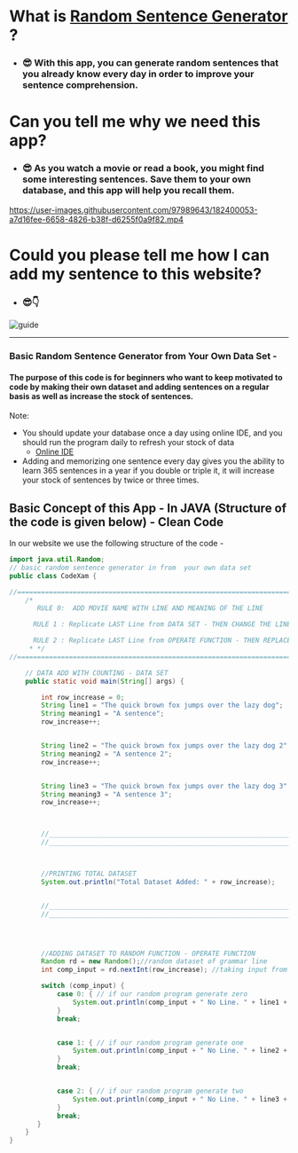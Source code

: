 # What is [Random Sentence Generator](https://subham-maity.github.io/RandomSentenceGenerator/) ?

* ### 😎 With this app, you can generate random sentences that you already know every day in order to improve your sentence comprehension.

# Can you tell me why we need this app?
* ### 😎 As you watch a movie or read a book, you might find some interesting sentences. Save them to your own database, and this app will help you recall them.



https://user-images.githubusercontent.com/97989643/182400053-a7d16fee-6658-4826-b38f-d6255f0a9f82.mp4

# Could you please tell me how I can add my sentence to this website?
* ### 😎👇

![guide](https://user-images.githubusercontent.com/97989643/182409089-d7e0a9ff-4798-47fa-be7f-2bc38f9d2f19.jpg)




**********************************************
### Basic Random Sentence Generator from Your Own Data Set -
#### The purpose of this code is for beginners who want to keep motivated to code by making their own dataset and adding sentences on a regular basis as well as increase the stock of sentences.

Note: 
* You should update your database once a day using online IDE, and you should run the program daily to refresh your stock of data 
  * [Online IDE](https://www.programiz.com/java-programming/online-compiler/) 
* Adding and memorizing one sentence every day gives you the ability to learn 365 sentences in a year if you double or triple it, it will increase your stock of sentences by twice or three times. 

## Basic Concept of this App - In JAVA (Structure of the code is given below) - Clean Code
In our website we use the following structure of the code -



```java
import java.util.Random;
// basic random sentence generator in from  your own data set
public class CodeXam {

//========================================================================================================================================================
    /*
       RULE 0:  ADD MOVIE NAME WITH LINE AND MEANING OF THE LINE

      RULE 1 : Replicate LAST Line from DATA SET - THEN CHANGE THE LINE NUMBER(STRING REFERENCE) TO MATCH THE DATA SET AND ADD YOUR DATA ON THIS STRING

      RULE 2 : Replicate LAST Line from OPERATE FUNCTION - THEN REPLACE THE NEXT NUMBER IN CASE FUNCTION AND CHANGE THE LINE NO(STRING REFERENCE)
     * */
//=======================================================================================================================================================

    // DATA ADD WITH COUNTING - DATA SET
    public static void main(String[] args) {

        int row_increase = 0;
        String line1 = "The quick brown fox jumps over the lazy dog";
        String meaning1 = "A sentence";
        row_increase++;


        String line2 = "The quick brown fox jumps over the lazy dog 2";
        String meaning2 = "A sentence 2";
        row_increase++;


        String line3 = "The quick brown fox jumps over the lazy dog 3";
        String meaning3 = "A sentence 3";
        row_increase++;



        //______________________________________________________________________________________________________________________________
        //______________________________________________________________________________________________________________________________



        //PRINTING TOTAL DATASET
        System.out.println("Total Dataset Added: " + row_increase);


        //______________________________________________________________________________________________________________________________
        //______________________________________________________________________________________________________________________________




        //ADDING DATASET TO RANDOM FUNCTION - OPERATE FUNCTION
        Random rd = new Random();//random dataset of grammar line
        int comp_input = rd.nextInt(row_increase); //taking input from the computer

        switch (comp_input) {
            case 0: { // if our random program generate zero
                System.out.println(comp_input + " No Line. " + line1 + "\n" + "Hinglish meaning of this line  : " + meaning1);
            }
            break;


            case 1: { // if our random program generate one
                System.out.println(comp_input + " No Line. " + line2 + "\n" + "Hinglish meaning of this line  : " + meaning2);
            }
            break;


            case 2: { // if our random program generate two
                System.out.println(comp_input + " No Line. " + line3 + "\n" + "Hinglish meaning of this line  : " + meaning3);
            }
            break;
       }
    }
}


```






